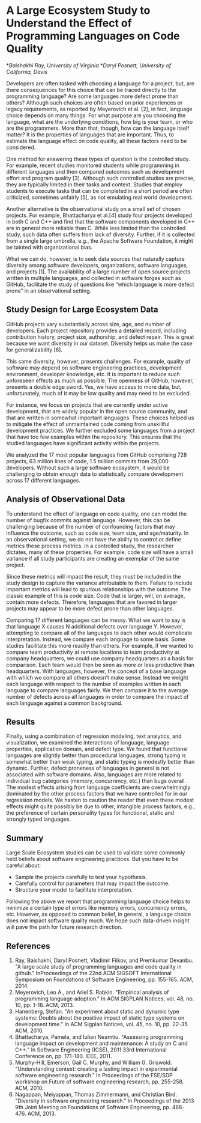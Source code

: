 # A Large Ecosystem Study to Understand the Effect of Programming Languages on Code Quality
*_Baishakhi Ray, University of Virginia_
*_Daryl Posnett, University of California, Davis_

Developers are often tasked with choosing a language for a project, but, are there consequences for this choice that can be traced directly to the programming language? Are some languages more defect prone than others? Although such choices are often based on prior experiences or legacy requirements, as reported by Meyerovich et al. [2], in fact, language choice depends on many things. For what purpose are you choosing the language, what are the underlying conditions, how big is your team, or who are the programmers. More than that, though, how can the language itself matter? It is the properties of languages that are important.
Thus, to estimate the language effect on code quality, all these factors need to be considered. 

One method for answering these types of question is the controlled study.  For example, recent studies monitored students while programming in different languages and then compared outcomes such as development effort and program quality [3].  Although such controlled studies are precise, they are typically limited in their tasks and context. Studies that employ students to execute tasks that can be completed in a short period are often criticized, sometimes unfairly [5], as not emulating real world development.  

Another alternative is the observational study on a small set of chosen projects. For example, 
Bhattacharya et al.[4] study four projects developed in both C and C++ and find that the software components developed in C++ are in general more reliable than C. While less limited than the controlled study, such data often suffers from lack of diversity. Further, if it is collected from a single large umbrella, e.g., the Apache Software Foundation, it might be tainted with organizational bias. 

What we can do, however, is to seek data sources that naturally capture diversity among software developers, organizations, software languages, and projects [1]. The availability of a large number of open source projects written in multiple languages, and collected in software forges such as GitHub, facilitate the study of questions like “which language is more defect prone” in an observational setting.   

## Study Design for Large Ecosystem Data

GitHub projects vary substantially across size, age, and number of developers. Each project repository provides a detailed record, including contribution history, project size, authorship, and defect repair. This is great because we want diversity in our dataset. Diversity helps us make the case for generalizability [6]. 

This same diversity, however, presents challenges. For example, quality of software may depend on  software engineering practices, development environment, developer knowledge, etc. It is important to reduce such unforeseen effects as much as possible. The openness of GitHub, however, presents a double edge sword. Yes, we have access to  more data, but, unfortunately, much of it may be low quality and may need to be excluded. 

For instance, we focus on projects that are currently under active development, that are widely popular in the open source community, and that are written in somewhat important languages. These choices helped us to mitigate the effect of unmaintained code coming from unskillful development practices. We further excluded some languages from a project that have too few examples within the repository. This ensures that the studied languages have significant activity within the projects.

We analyzed the 17 most popular languages from GitHub comprising 728 projects, 63 million lines of code, 1.5 million commits from 29,000 developers. Without such a large software ecosystem, it would be challenging to obtain enough data to statistically compare development across 17 different languages. 

## Analysis of Observational Data 

To understand the effect of language on code quality, one can model the number of bugfix commits against language. However, this can be challenging because of the number of confounding factors that may influence the outcome, such as code size, team size, and age/maturity. In an observational setting, we do not have the ability to control or define metrics these process metrics. In a controlled study, the researcher dictates, many of these properties. For example, code size will have a small variance if all study participants are creating an exemplar of the same project. 

Since these metrics will impact the result, they must  be included in the study design to capture the variance attributable to them. Failure to include important metrics will lead to spurious relationships with the outcome. The classic example of this is code size. Code that is larger, will, on average, contain more defects. Therefore, languages that are favored in larger projects may appear to be more defect prone than other languages. 

Comparing 17 different languages can be messy. What we want to say is that language X causes N additional defects over language Y. However, attempting to compare all of the languages to each other would complicate interpretation. Instead, we compare each language to some basis. Some studies facilitate this more readily than others. For example, if we wanted to compare team productivity at remote locations to team productivity at company headquarters, we could use company headquarters as a basis for comparison.  Each team would then be seen as more or less productive than headquarters. With languages, however, the concept of a base language with which we compare all others doesn’t make sense. Instead we weight each language with respect to the number of examples written in each language to compare languages fairly. We then compare it to the average number of defects across all languages in order to compare the impact of each language against a common background. 

## Results 
Finally, using a combination of regression modeling, text analytics, and visualization, we examined the interactions of language, language properties, application domain, and defect type.  We found that functional languages are slightly better than procedural languages, strong typing is somewhat better than weak typing, and static typing is modestly better than dynamic.  Further, defect proneness of languages in general is not associated with software domains. Also, languages are more related to individual bug categories (memory, concurrency, etc.) than bugs overall. The modest effects arising from language coefficients are overwhelmingly dominated by the other process factors that we have controlled for in our regression models.  We hasten to caution the reader that even these modest effects might quite possibly be due to other, intangible process factors, e.g., the preference of certain personality types for functional, static and strongly typed languages. 

## Summary 

Large Scale Ecosystem studies can be used to validate some commonly held beliefs about software engineering practices. But you have to be careful about:

* Sample the projects carefully to test your hypothesis. 
* Carefully control for parameters that may impact the outcome.
* Structure your model to facilitate interpretation. 

Following the above we report that programming language choice helps to minimize a certain type of errors like memory errors, concurrency errors, etc. However, as opposed to common belief, in general, a language choice does not impact software quality much. We hope such data-driven insight will pave the path for future research direction.


## References
 
1. Ray, Baishakhi, Daryl Posnett, Vladimir Filkov, and Premkumar Devanbu. "A large scale study of programming languages and code quality in github." InProceedings of the 22nd ACM SIGSOFT International Symposium on Foundations of Software Engineering, pp. 155-165. ACM, 2014.
2. Meyerovich, Leo A., and Ariel S. Rabkin. "Empirical analysis of programming language adoption." In ACM SIGPLAN Notices, vol. 48, no. 10, pp. 1-18. ACM, 2013.
3. Hanenberg, Stefan. "An experiment about static and dynamic type systems: Doubts about the positive impact of static type systems on development time." In ACM Sigplan Notices, vol. 45, no. 10, pp. 22-35. ACM, 2010.
4. Bhattacharya, Pamela, and Iulian Neamtiu. "Assessing programming language impact on development and maintenance: A study on C and C++." In Software Engineering (ICSE), 2011 33rd International Conference on, pp. 171-180. IEEE, 2011.
5. Murphy-Hill, Emerson, Gail C. Murphy, and William G. Griswold. "Understanding context: creating a lasting impact in experimental software engineering research." In Proceedings of the FSE/SDP workshop on Future of software engineering research, pp. 255-258. ACM, 2010.
6. Nagappan, Meiyappan, Thomas Zimmermann, and Christian Bird. "Diversity in software engineering research." In Proceedings of the 2013 9th Joint Meeting on Foundations of Software Engineering, pp. 466-476. ACM, 2013.
